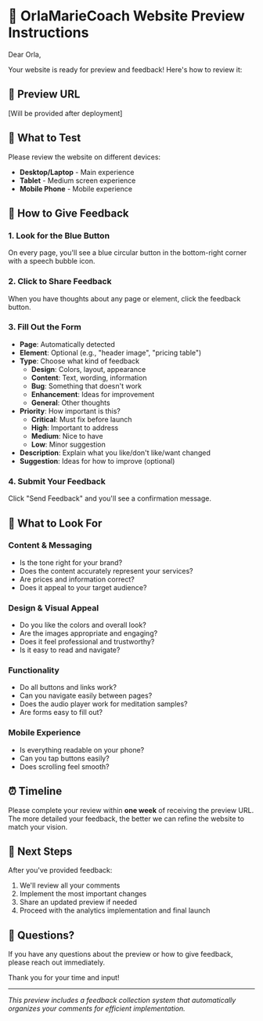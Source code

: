 # 🌱 OrlaMarieCoach Website Preview Instructions

Dear Orla,

Your website is ready for preview and feedback! Here's how to review it:

## 🔗 Preview URL
[Will be provided after deployment]

## 📱 What to Test
Please review the website on different devices:
- **Desktop/Laptop** - Main experience
- **Tablet** - Medium screen experience  
- **Mobile Phone** - Mobile experience

## 📝 How to Give Feedback

### 1. Look for the Blue Button
On every page, you'll see a blue circular button in the bottom-right corner with a speech bubble icon.

### 2. Click to Share Feedback
When you have thoughts about any page or element, click the feedback button.

### 3. Fill Out the Form
- **Page**: Automatically detected
- **Element**: Optional (e.g., "header image", "pricing table")
- **Type**: Choose what kind of feedback
  - **Design**: Colors, layout, appearance
  - **Content**: Text, wording, information
  - **Bug**: Something that doesn't work
  - **Enhancement**: Ideas for improvement
  - **General**: Other thoughts
- **Priority**: How important is this?
  - **Critical**: Must fix before launch
  - **High**: Important to address
  - **Medium**: Nice to have
  - **Low**: Minor suggestion
- **Description**: Explain what you like/don't like/want changed
- **Suggestion**: Ideas for how to improve (optional)

### 4. Submit Your Feedback
Click "Send Feedback" and you'll see a confirmation message.

## 🎯 What to Look For

### Content & Messaging
- Is the tone right for your brand?
- Does the content accurately represent your services?
- Are prices and information correct?
- Does it appeal to your target audience?

### Design & Visual Appeal
- Do you like the colors and overall look?
- Are the images appropriate and engaging?
- Does it feel professional and trustworthy?
- Is it easy to read and navigate?

### Functionality
- Do all buttons and links work?
- Can you navigate easily between pages?
- Does the audio player work for meditation samples?
- Are forms easy to fill out?

### Mobile Experience
- Is everything readable on your phone?
- Can you tap buttons easily?
- Does scrolling feel smooth?

## ⏰ Timeline
Please complete your review within **one week** of receiving the preview URL. The more detailed your feedback, the better we can refine the website to match your vision.

## 🤝 Next Steps
After you've provided feedback:
1. We'll review all your comments
2. Implement the most important changes
3. Share an updated preview if needed
4. Proceed with the analytics implementation and final launch

## 💌 Questions?
If you have any questions about the preview or how to give feedback, please reach out immediately.

Thank you for your time and input!

---
*This preview includes a feedback collection system that automatically organizes your comments for efficient implementation.*
